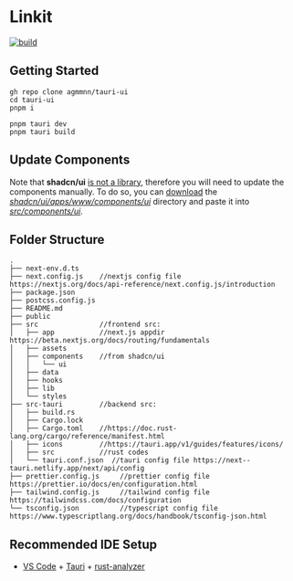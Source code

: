 # Linkit

[![build](https://github.com/sysatom/linkit/actions/workflows/build.yml/badge.svg?branch=master)](https://github.com/sysatom/linkit/actions/workflows/build.yml)

## Getting Started

```
gh repo clone agmmnn/tauri-ui
cd tauri-ui
pnpm i
```

```
pnpm tauri dev
pnpm tauri build
```

## Update Components

Note that **shadcn/ui** [is not a library](https://ui.shadcn.com/docs#faqs), therefore you will need to update the components manually. To do so, you can [download](https://download-directory.github.io/?url=https%3A%2F%2Fgithub.com%2Fshadcn%2Fui%2Ftree%2Fmain%2Fapps%2Fwww%2Fcomponents%2Fui) the _[shadcn/ui/apps/www/components/ui](https://github.com/shadcn/ui/tree/main/apps/www/components/ui)_ directory and paste it into _[src/components/ui](/src/components/ui)_.

## Folder Structure

```
.
├── next-env.d.ts
├── next.config.js    //nextjs config file https://nextjs.org/docs/api-reference/next.config.js/introduction
├── package.json
├── postcss.config.js
├── README.md
├── public
├── src               //frontend src:
│   ├── app           //next.js appdir https://beta.nextjs.org/docs/routing/fundamentals
│   ├── assets
│   ├── components    //from shadcn/ui
│   │   └── ui
│   ├── data
│   ├── hooks
│   ├── lib
│   └── styles
├── src-tauri         //backend src:
│   ├── build.rs
│   ├── Cargo.lock
│   ├── Cargo.toml    //https://doc.rust-lang.org/cargo/reference/manifest.html
│   ├── icons         //https://tauri.app/v1/guides/features/icons/
│   ├── src           //rust codes
│   └── tauri.conf.json  //tauri config file https://next--tauri.netlify.app/next/api/config
├── prettier.config.js     //prettier config file https://prettier.io/docs/en/configuration.html
├── tailwind.config.js     //tailwind config file https://tailwindcss.com/docs/configuration
└── tsconfig.json          //typescript config file https://www.typescriptlang.org/docs/handbook/tsconfig-json.html
```

## Recommended IDE Setup

- [VS Code](https://code.visualstudio.com/) + [Tauri](https://marketplace.visualstudio.com/items?itemName=tauri-apps.tauri-vscode) + [rust-analyzer](https://marketplace.visualstudio.com/items?itemName=rust-lang.rust-analyzer)
